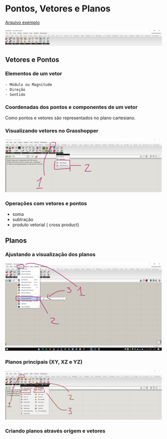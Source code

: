 # Pontos, Vetores e Planos

[Arquivo exemplo](./vect_plane_basics.gh)

![vect_tab](./vect_tab.png)

## Vetores e Pontos

### Elementos de um vetor
    - Módulo ou Magnitude
    - Direção
    - Sentido

### Coordenadas dos pontos e componentes de um vetor

Como pontos e vetores são representados no plano cartesiano.

### Visualizando vetores no Grasshopper

![vect display](./vect_dysplay.jpg)

### Operações com vetores e pontos
   - soma
   - subtração
   - produto vetorial ( cross product)


## Planos

### Ajustando a visualização dos planos 

![plane_display](./plane_display_size.jpg)

### Planos principais (XY, XZ e YZ)

![main_planes](./planesxyxzyz.png)

### Criando planos através origem e vetores

